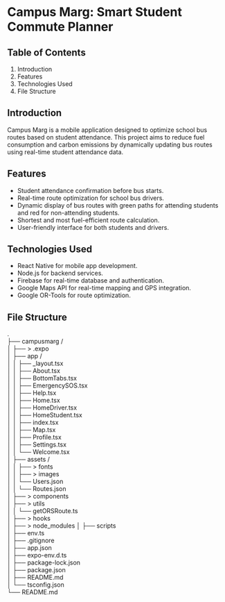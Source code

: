 # Campus Marg: Smart Student Commute Planner

## Table of Contents
1. Introduction
2. Features
3. Technologies Used
4. File Structure

## Introduction
Campus Marg is a mobile application designed to optimize school bus routes based on student attendance. This project aims to reduce fuel consumption and carbon emissions by dynamically updating bus routes using real-time student attendance data.

## Features
- Student attendance confirmation before bus starts.
- Real-time route optimization for school bus drivers.
- Dynamic display of bus routes with green paths for attending students and red for non-attending students.
- Shortest and most fuel-efficient route calculation.
- User-friendly interface for both students and drivers.

## Technologies Used
- React Native for mobile app development.
- Node.js for backend services.
- Firebase for real-time database and authentication.
- Google Maps API for real-time mapping and GPS integration.
- Google OR-Tools for route optimization.

## File Structure
.  
├── campusmarg /  
│   ├── > .expo   
│   ├── app /  
│   │   ├── _layout.tsx   
│   │   ├── About.tsx   
│   │   ├── BottomTabs.tsx   
│   │   ├── EmergencySOS.tsx   
│   │   ├── Help.tsx   
│   │   ├── Home.tsx   
│   │   ├── HomeDriver.tsx   
│   │   ├── HomeStudent.tsx   
│   │   ├── index.tsx   
│   │   ├── Map.tsx   
│   │   ├── Profile.tsx   
│   │   ├── Settings.tsx   
│   │   └── Welcome.tsx   
│   ├── assets /  
│   │   ├── > fonts   
│   │   ├── > images   
│   │   └── Users.json     
│   │   └── Routes.json     
│   ├── > components   
│   ├── > utils  
│   │   └── getORSRoute.ts     
│   ├── > hooks   
│   ├── > node_modules 
│   ├── scripts   
│   ├── env.ts   
│   ├── .gitignore   
│   ├── app.json    
│   ├── expo-env.d.ts   
│   ├── package-lock.json   
│   ├── package.json   
│   ├── README.md   
│   └── tsconfig.json   
└── README.md  
